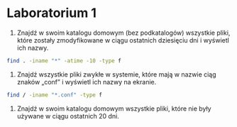 
# Laboratorium 1

1. Znajdź w swoim katalogu domowym (bez podkatalogów) wszystkie pliki, które zostały zmodyfikowane w ciągu ostatnich dziesięciu dni i wyświetl ich nazwy.

```sh
find . -iname "*" -atime -10 -type f
```

1. Znajdź wszystkie pliki zwykłe w systemie, które mają w nazwie ciąg znaków „conf” i wyświetl ich nazwy na ekranie.

```sh
find / -iname "*.conf" -type f
```

1. Znajdź w swoim katalogu domowym wszystkie pliki, które nie były używane w ciągu ostatnich 20 dni.

```sh
